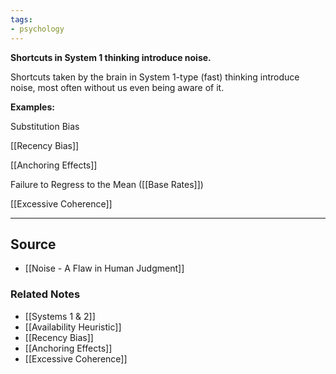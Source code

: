 ```yaml
---
tags:
- psychology
---
```

**Shortcuts in System 1 thinking introduce noise.**

Shortcuts taken by the brain in System 1-type (fast) thinking introduce noise, most often without us even being aware of it.

**Examples:**

Substitution Bias

[[Recency Bias]] 

[[Anchoring Effects]] 

Failure to Regress to the Mean ([[Base Rates]])

[[Excessive Coherence]] 

---

## Source
- [[Noise - A Flaw in Human Judgment]]

### Related Notes
- [[Systems 1 & 2]] 
- [[Availability Heuristic]] 
- [[Recency Bias]] 
- [[Anchoring Effects]] 
- [[Excessive Coherence]]